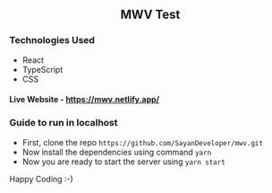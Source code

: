 <h2 align="center">MWV Test</h2>

### Technologies Used
- React
- TypeScript
- CSS

#### Live Website - https://mwv.netlify.app/

### Guide to run in localhost
- First, clone the repo ```https://github.com/SayanDeveloper/mwv.git```
- Now install the dependencies using command ```yarn```
- Now you are ready to start the server using ```yarn start```

Happy Coding :-)
